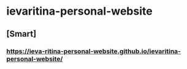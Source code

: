 # ievaritina-personal-website
## [Smart]
### https://ieva-ritina-personal-website.github.io/ievaritina-personal-website/
